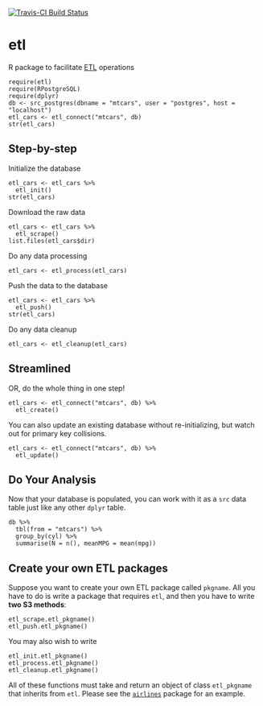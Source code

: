 [![Travis-CI Build Status](https://travis-ci.org/beanumber/etl.svg?branch=master)](https://travis-ci.org/beanumber/etl)

# etl
R package to facilitate [ETL](https://en.wikipedia.org/wiki/Extract,_transform,_load) operations

```{r, message=FALSE}
require(etl)
require(RPostgreSQL)
require(dplyr)
db <- src_postgres(dbname = "mtcars", user = "postgres", host = "localhost")
etl_cars <- etl_connect("mtcars", db)
str(etl_cars)
```

## Step-by-step

Initialize the database

```{r}
etl_cars <- etl_cars %>%
  etl_init()
str(etl_cars)
```

Download the raw data

```{r}
etl_cars <- etl_cars %>%
  etl_scrape()
list.files(etl_cars$dir)
```

Do any data processing

```{r}
etl_cars <- etl_process(etl_cars)
```

Push the data to the database

```{r}
etl_cars <- etl_cars %>%
  etl_push()
str(etl_cars)
```

Do any data cleanup

```{r}
etl_cars <- etl_cleanup(etl_cars)
```

## Streamlined

OR, do the whole thing in one step!

```{r}
etl_cars <- etl_connect("mtcars", db) %>%
  etl_create()
```

You can also update an existing database without re-initializing, but watch out for primary key collisions.

```{r, eval=FALSE}
etl_cars <- etl_connect("mtcars", db) %>%
  etl_update()
```

## Do Your Analysis

Now that your database is populated, you can work with it as a `src` data table just like any other `dplyr` table. 
```{r}
db %>%
  tbl(from = "mtcars") %>%
  group_by(cyl) %>%
  summarise(N = n(), meanMPG = mean(mpg))
```

## Create your own ETL packages

Suppose you want to create your own ETL package called `pkgname`. All you have to do is write a package that requires `etl`, and then you have to write **two S3 methods**:

```{r, eval=FALSE}
etl_scrape.etl_pkgname()
etl_push.etl_pkgname()
```

You may also wish to write

```{r, eval=FALSE}
etl_init.etl_pkgname()
etl_process.etl_pkgname()
etl_cleanup.etl_pkgname()
```

All of these functions must take and return an object of class `etl_pkgname` that inherits from `etl`. Please see the [`airlines`](https://github.com/beanumber/airlines) package for an example. 

